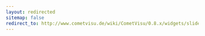 ```yaml
---
layout: redirected
sitemap: false
redirect_to: http://www.cometvisu.de/wiki/CometVisu/0.8.x/widgets/slide/de/
---
```


